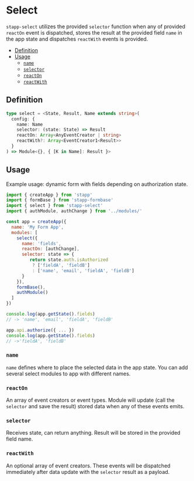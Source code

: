 # Select

`stapp-select` utilizes the provided `selector` function when any of provided `reactOn` event is dispatched,
stores the result at the provided field `name` in the app state and dispatches `reactWith` events is provided.

<!-- START doctoc generated TOC please keep comment here to allow auto update -->
<!-- DON'T EDIT THIS SECTION, INSTEAD RE-RUN doctoc TO UPDATE -->


- [Definition](#definition)
- [Usage](#usage)
  - [`name`](#name)
  - [`selector`](#selector)
  - [`reactOn`](#reactOn)
  - [`reactWith`](#reactWith)

<!-- END doctoc generated TOC please keep comment here to allow auto update -->

## Definition

```typescript
type select = <State, Result, Name extends string>(
  config: {
    name: Name
    selector: (state: State) => Result
    reactOn: Array<AnyEventCreator | string>
    reactWith?: Array<EventCreator1<Result>>
  }
) => Module<{}, { [K in Name]: Result }>
```

## Usage
Example usage: dynamic form with fields depending on authorization state.

```js
import { createApp } from 'stapp'
import { formBase } from 'stapp-formbase'
import { select } from 'stapp-select'
import { authModule, authChange } from '../modules/'

const app = createApp({
  name: 'My Form App',
  modules: [
    select({
      name: 'fields',
      reactOn: [authChange],
      selector: state => {
         return state.auth.isAuthorized
          ? ['fieldA', 'fieldB'] 
          : ['name', 'email', 'fieldA', 'fieldB']
      }
    }),
    formBase(),
    authModule()
  ]
})

console.log(app.getState().fields)
// -> 'name', 'email', 'fieldA', 'fieldB'

app.api.authorize({ ... })
console.log(app.getState().fields)
// ->'fieldA', 'fieldB'
```

### `name`
`name` defines where to place the selected data in the app state. You can add several select modules to app with different names.

### `reactOn`
An array of event creators or event types. Module will update (call the `selector` and save the result) stored data when any of these events emits. 

### `selector`
Receives state, can return anything. Result will be stored in the provided field name.

### `reactWith`
An optional array of event creators. These events will be dispatched immediately after data update with the `selector` result as a payload.
